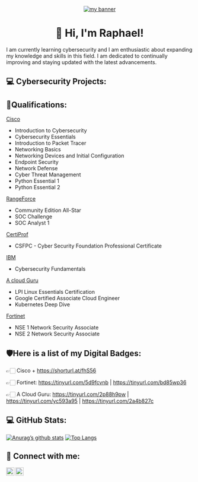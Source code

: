 <p align="center">
  <a href="https://www.yushi.dev/" target="_blank" rel="noreferrer"><img src="https://i.postimg.cc/0Q8y4M4D/rsz-31green-futuristic-technology-video.jpg" alt="my banner"></a>
</p>

<h1 align="center">👋 Hi, I'm Raphael!</h1>
I am currently learning cybersecurity and I am enthusiastic about expanding my knowledge and skills in this field. I am dedicated to continually improving and staying updated with the latest advancements.

<h2>💻 Cybersecurity Projects:</h2>

 <!--
 - [Active Directory Home Lab](https://github.com/joshmadakor1/Algorithms-Practice)
-->


<h2>📜Qualifications:</h2> 

<a href="https://skillsforall.com/" target="_blank">Cisco</a>

* Introduction to Cybersecurity 
* Cybersecurity Essentials 
* Introduction to Packet Tracer 
* Networking Basics 
* Networking Devices and Initial Configuration 
* Endpoint Security 
* Network Defense 
* Cyber Threat Management
* Python Essential 1
* Python Essential 2

<a href="https://www.rangeforce.com/" target="_blank">RangeForce</a>

* Community Edition All-Star							 
* SOC Challenge						 
* SOC Analyst 1

<a href="https://certiprof.com/" target="_blank">CertiProf</a>

* CSFPC - Cyber Security Foundation Professional Certificate

<a href="https://skillsbuild.org/" target="_blank">IBM</a>

* Cybersecurity Fundamentals

<a href="https://acloudguru.com/" target="_blank">A cloud Guru</a>

* LPI Linux Essentials Certification
* Google Certified Associate Cloud Engineer
* Kubernetes Deep Dive

<a href="https://www.fortinet.com/" target="_blank">Fortinet</a>

* NSE 1 Network Security Associate
* NSE 2 Network Security Associate



<h2>🛡Here is a list of my Digital Badges:</h2> 

👉🏻 Cisco +  https://shorturl.at/fhS56

👉🏻 Fortinet: https://tinyurl.com/5d9fcvnb | https://tinyurl.com/bd85wp36

👉🏻 A Cloud Guru: https://tinyurl.com/2p88h9pw | https://tinyurl.com/yc593a95 | https://tinyurl.com/2a4b827c 
  

<h2>💻 GitHub Stats:</h2>

[![Anurag’s github stats](https://github-readme-stats.vercel.app/api?username=RaphaelLanz)](https://github.com/yushi1007)    [![Top Langs](https://github-readme-stats.vercel.app/api/top-langs/?username=yushi1007&layout=compact)](https://github.com/yushi1007)
                                                                                                                          
<h2> 🤳 Connect with me:</h2>
                                                                                                                     
[<img align="left" alt="RaphalLanz | Twitter" width="22px" src="https://cdn.jsdelivr.net/npm/simple-icons@v3/icons/twitter.svg" />][twitter]
[<img align="left" alt="RaphaelLanz | LinkedIn" width="22px" src="https://cdn.jsdelivr.net/npm/simple-icons@v3/icons/linkedin.svg" />][linkedin]

[twitter]: https://twitter.com/RaphalLanz
[linkedin]: https://linkedin.com/in/raphael~lanz/



<!--
- 🔭 I’m currently working on ...
- 🌱 I’m currently learning ...
- 👯 I’m looking to collaborate on ...
- 🤔 I’m looking for help with ...
- 💬 Ask me about ...
- 📫 How to reach me: ...
- 😄 Pronouns: ...
- ⚡ Fun fact: ...
-->


